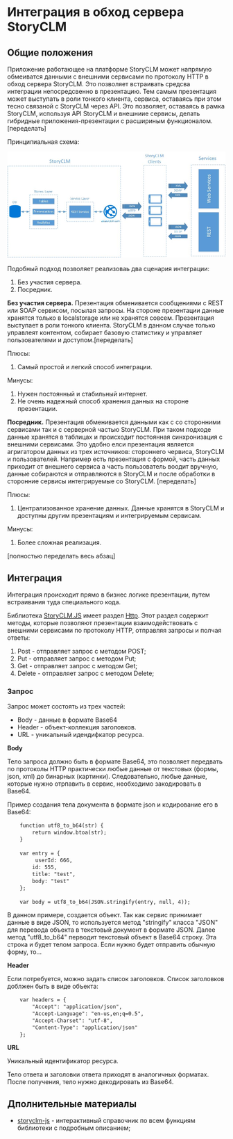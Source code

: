 ﻿# Интеграция в обход сервера StoryCLM

## Общие положения

Приложение работающее на платформе StoryCLM может напрямую обмеиватся данными с внешними сервисами по протоколу HTTP в обход сервера StoryCLM. Это позволяет встраивать средсва интеграции непосредсвенно в презентацию. Тем самым презентация может выступать в роли тонкого клиента, сервиса, оставаясь при этом тесно связаной с StoryCLM через API. Это позволяет, оставаясь в рамка StoryCLM, используя API StoryCLM и внешниие сервисы, делать гибридные приложения-презентации с расшириным функционалом. [переделать]

Принципиальная схема:

![1](./images/noserver/1.jpg)

Подобный подход позволяет реализоваь два сценария интеграции:

1. Без участия сервера.
2. Посредник.

**Без участия сервера.** Презентация обменивается сообщениями с REST или SOAP сервисом, посылая запросы. На стороне презентации данные хранятся только в localstorage или не хранятся совсем. Презентация выступает в роли тонкого клиента. StoryCLM в данном случае только управлеят контентом, собирает базовую статистику и управляет пользователями и доступом.[переделать]

Плюсы: 
1. Самый простой и легкий способ интеграции.

Минусы:
1. Нужен постоянный и стабильный интернет.
2. Не очень надежный способ хранения данных на стороне презентации.

**Посредник.** Презентация обменивается данными как с со сторонними сервисами так и с серверной частью StoryCLM. При таком подходе данные хранятся в таблицах и происходит постоянная синхронизация с внешними сервисами. Это удобно елси презентация является агригатором данных из трех источников: стороннего червиса, StoryCLM и пользователей. Например есть презентация с формой, часть данных приходит от внешнего сервиса а часть пользователь воодит вручную, данные собираются и отправляются в StoryCLM и после обработки в сторонние сервисы интегрируемые со StoryCLM. [переделать]

Плюсы: 
1. Централизованное хранение данных. Данные хранятся в StoryCLM и доступны другим презентациям и интегрируемым сервисам.

Минусы:
1. Более сложная реализация.

[полностью переделать весь абзац]

## Интеграция

Интеграция происходит прямо в бизнес логике презентации, путем встраивания туда специального кода.

Библиотека [StoryCLM.JS](https://github.com/storyclm/storyCLM.js) имеет раздел [Http](https://github.com/storyclm/storyCLM.js#http). Этот раздел содержит методы, которые позволяют презентации взаимодействовать с внешними сервисами по протоколу HTTP, отправляя запросы и полчая ответы:

1. Post - отправляет запрос с методом POST;
2. Put - отправляет запрос с методом Put;
3. Get - отправляет запрос с методом Get;
4. Delete - отправляет запрос с методом Delete;


### Запрос

Запрос может состоять из трех частей:

* Body - данные в формате Base64
* Header - объект-коллекция заголовков.
* URL - уникальный идендифкатор ресурса.

**Body**

Тело запроса должно быть в формате Base64, это позволяет передвать по протоколы HTTP практически любые данные от текстовых (формы, json, xml) до бинарных (картинки). Следовательно, любые данные, которые нужно отрпавить в сервис, необходимо закодировать в Base64.

Пример создания тела документа в формате json и кодирование его в Base64:
```
    function utf8_to_b64(str) {
        return window.btoa(str);
    }

    var entry = {
		 userId: 666,
        id: 555,
        title: "test",
        body: "test"
	};

    var body = utf8_to_b64(JSON.stringify(entry, null, 4));
```
В данном примере, создается объект. Так как сервис принимает данные в виде JSON, то используется метод "stringify" класса "JSON" для перевода объекта в текстовый документ в формате JSON. Далее метод "utf8_to_b64" перводит текстовый объект в Base64 строку. Эта строка и будет телом запроса. Если нужно будет отправить обычную форму, то...

**Header**

Если потребуется, можно задать список заголовков. Список заголовков доблжен быть в виде объекта:
```
    var headers = {
        "Accept": "application/json",
        "Accept-Language": "en-us,en;q=0.5",
        "Accept-Charset": "utf-8",
        "Content-Type": "application/json"
    };
```

**URL**

Уникальный идентификатор ресурса.

Тело ответа и заголовки ответа приходят в аналогичных форматах. После получения, тело нужно декодировать из Base64.

## Дполнительные материалы

* [storyclm-js](https://github.com/storyclm/StoryCLM-Samples/tree/master/storyclm.js/storyclm-js) - интерактивный справочник по всем функциям библиотеки с подробным описанием;